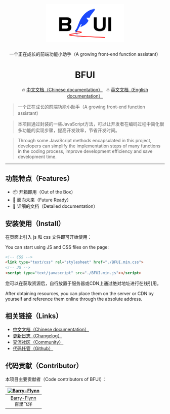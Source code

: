 <p align="center">
    <img alt="logo" src="./BFUI-logo.png" height="120" style="margin-bottom: 10px;">
</p>

<p align="center">
  一个正在成长的前端功能小助手（A growing front-end function assistant）
</p>

<h1 align="center">BFUI</h1>



<p align="center">
  🔥 <a href="http://docs.meta-code.top/BFUI/" taget="_blank">中文文档（Chinese documentation）</a>
  &nbsp;
  🔥 <a href="http://docs.meta-code.top/BFUI/#/en-US" taget="_blank">英文文档（English documentation）</a>
</p>

>一个正在成长的前端功能小助手（A growing front-end function assistant）

>本项目通过封装的一些JavaScript方法，可以让开发者在编码过程中简化很多功能的实现步骤，提高开发效率，节省开发时间。

>Through some JavaScript methods encapsulated in this project, developers can simplify the implementation steps of many functions in the coding process, improve development efficiency and save development time.

---

## 功能特点（Features）

- 📦 开箱即用（Out of the Box）
- 🚀 面向未来（Future Ready）
- 📖 详细的文档（Detailed documentation）

## 安装使用（Install）

在页面上引入 js 和 css 文件即可开始使用：

You can start using JS and CSS files on the page:

```html
<!-- CSS -->
<link type="text/css" rel="stylesheet" href="./BFUI.min.css">
<!-- JS -->
<script type="text/javascript" src="./BFUI.min.js"></script>
```

您可以在获取资源后，自行放置于服务器或CDN上通过绝对地址进行在线引用。

After obtaining resources, you can place them on the server or CDN by yourself and reference them online through the absolute address.

## 相关链接（Links）

- <a href="http://docs.meta-code.top/BFUI/" taget="_blank">中文文档（Chinese documentation）</a>
- <a href="http://docs.meta-code.top/BFUI/#/changelog/" taget="_blank">更新日志（Changelog）</a>
- <a href="https://support.qq.com/products/417041/" taget="_blank">交流社区（Community）</a>
- <a href="https://github.com/Barry-Flynn/BFUI/" taget="_blank">代码托管（Github）</a>

## 代码贡献（Contributor）

本项目主要贡献者（Code contributors of BFUI）：

| [![Barry-Flynn](https://avatars.githubusercontent.com/u/81922999?s=80&v=4)](https://github.com/chenjiahan/)
| :-: |
| [Barry-Flynn](https://github.com/Barry-Flynn/)<br/>百里飞洋 |

